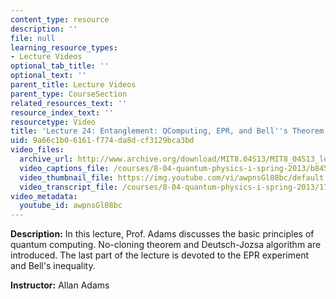 ```yaml
---
content_type: resource
description: ''
file: null
learning_resource_types:
- Lecture Videos
optional_tab_title: ''
optional_text: ''
parent_title: Lecture Videos
parent_type: CourseSection
related_resources_text: ''
resource_index_text: ''
resourcetype: Video
title: 'Lecture 24: Entanglement: QComputing, EPR, and Bell''s Theorem'
uid: 9a66c1b0-6161-f774-da8d-cf3129bca3bd
video_files:
  archive_url: http://www.archive.org/download/MIT8.04S13/MIT8_04S13_lec24_300k.mp4
  video_captions_file: /courses/8-04-quantum-physics-i-spring-2013/b845eb042476510386465d05159dac2a_awpnsGl08bc.vtt
  video_thumbnail_file: https://img.youtube.com/vi/awpnsGl08bc/default.jpg
  video_transcript_file: /courses/8-04-quantum-physics-i-spring-2013/174d620cf96b5724f6a73bc7f8ffda6a_awpnsGl08bc.pdf
video_metadata:
  youtube_id: awpnsGl08bc
---
```


**Description:** In this lecture, Prof. Adams discusses the basic principles of quantum computing. No-cloning theorem and Deutsch-Jozsa algorithm are introduced. The last part of the lecture is devoted to the EPR experiment and Bell's inequality.

**Instructor:** Allan Adams